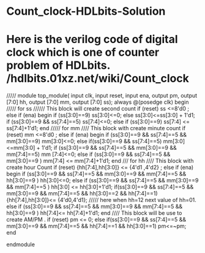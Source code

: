 # Count_clock-HDLbits-Solution
# Here is the verilog code of digital clock which is one of counter problem of HDLbits.  /hdlbits.01xz.net/wiki/Count_clock
/////
module top_module(
    input clk,
    input reset,
    input ena,
    output pm,
    output [7:0] hh,
    output [7:0] mm,
    output [7:0] ss); 
    always @(posedge clk)
 begin
       /////   for ss ////// This block will create second count
        if (reset) ss <=8'd0 ; else if (ena) begin
        if (ss[3:0]==9) ss[3:0]<=0; else ss[3:0]<=ss[3:0] + 1'd1;
            if (ss[3:0]==9 && ss[7:4]==5) ss[7:4]<=0; else if (ss[3:0]==9) ss[7:4] <= ss[7:4]+1'd1;
        end
        ///// for mm //// This block with create minute count
        if (reset) mm <=8'd0 ; else if (ena) begin
            if (ss[3:0]==9 && ss[7:4]==5 && mm[3:0]==9) mm[3:0]<=0; 
            else if(ss[3:0]==9 && ss[7:4]==5) mm[3:0]<=mm[3:0] + 1'd1;
            if (ss[3:0]==9 && ss[7:4]==5 && mm[3:0]==9 && mm[7:4]==5) mm [7:4]<=0; 
            else if (ss[3:0]==9 && ss[7:4]==5 && mm[3:0]==9 ) mm[7:4] <= mm[7:4]+1'd1;
        end
            /// for hh //// This block with create hour Count
            if (reset) {hh[7:4],hh[3:0]} <= {4'd1 ,4'd2} ; else if (ena) begin
                if (ss[3:0]==9 && ss[7:4]==5 && mm[3:0]==9 && mm[7:4]==5 && hh[3:0]==9 ) hh[3:0]<=0; 
            else if (ss[3:0]==9 && ss[7:4]==5 && mm[3:0]==9 && mm[7:4]==5 ) hh[3:0] <= hh[3:0]+1'd1;
                if(ss[3:0]==9 && ss[7:4]==5 && mm[3:0]==9 && mm[7:4]==5 && hh[3:0]==2 && hh[7:4]==1) {hh[7:4],hh[3:0]}<= {4'd0,4'd1}; ///// here when hh=12 next value of hh=01.
            else if (ss[3:0]==9 && ss[7:4]==5 && mm[3:0]==9 && mm[7:4]==5 && hh[3:0]==9 ) hh[7:4]<= hh[7:4]+1'd1;
        end
        //// This block will be use to create AM/PM .
        if (reset) pm <= 0;
        else if(ss[3:0]==9 && ss[7:4]==5 && mm[3:0]==9 && mm[7:4]==5 && hh[7:4]==1 && hh[3:0]==1) pm<=~pm;     
 end  
                  
endmodule
